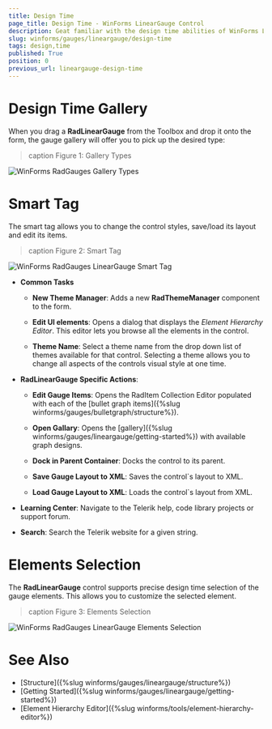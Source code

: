 ```yaml
---
title: Design Time
page_title: Design Time - WinForms LinearGauge Control
description: Geat familiar with the design time abilities of WinForms LinearGauge.
slug: winforms/gauges/lineargauge/design-time
tags: design,time
published: True
position: 0
previous_url: lineargauge-design-time
---
```


# Design Time Gallery

When you drag a __RadLinearGauge__ from the Toolbox and drop it onto the form, the gauge gallery will offer you to pick up the desired type:

>caption Figure 1: Gallery Types

![WinForms RadGauges Gallery Types](images/lineargauge-design-time001.png)

# Smart Tag

The smart tag allows you to change the control styles, save/load its layout and edit its items.

>caption Figure 2: Smart Tag

![WinForms RadGauges LinearGauge Smart Tag](images/lineargauge-design-time002.png)

* __Common Tasks__

	* __New Theme Manager__: Adds a new __RadThemeManager__ component to the form.

	* __Edit UI elements__: Opens a dialog that displays the *Element Hierarchy Editor*. This editor lets you browse all the elements in the control.

	* __Theme Name__: Select a theme name from the drop down list of themes available for that control. Selecting a theme allows you to change all aspects of the controls visual style at one time.

* __RadLinearGauge Specific Actions__:

	* __Edit Gauge Items__: Opens the RadItem Collection Editor populated with each of the [bullet grаph items]({%slug winforms/gauges/bulletgraph/structure%}).
	
	* __Open Gallary__: Opens the [gallery]({%slug winforms/gauges/lineargauge/getting-started%}) with available graph designs.
	
	* __Dock in Parent Container__: Docks the control to its parent.
	
	* __Save Gauge Layout to XML__: Saves the control`s layout to XML.

	* __Load Gauge Layout to XML__: Loads the control`s layout from XML.
	
* __Learning Center__: Navigate to the Telerik help, code library projects or support forum.

* __Search__: Search the Telerik website for a given string.

# Elements Selection

The __RadLinearGauge__ control supports precise design time selection of the gauge elements. This allows you to customize the selected element.

>caption Figure 3: Elements Selection

![WinForms RadGauges LinearGauge Elements Selection](images/lineargauge-design-time003.png)

# See Also

* [Structure]({%slug winforms/gauges/lineargauge/structure%})
* [Getting Started]({%slug winforms/gauges/lineargauge/getting-started%})
* [Element Hierarchy Editor]({%slug winforms/tools/element-hierarchy-editor%})

